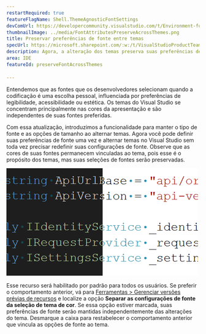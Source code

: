 ```yaml
---
restartRequired: true
featureFlagName: Shell.ThemeAgnosticFontSettings
devComUrl: https://developercommunity.visualstudio.com/t/Environment-font-and-font-size-is-associ/10143502?q=font+theme&fTime=allTime
thumbnailImage: ../media/FontAttributesPreserveAcrossThemes.png
title: Preservar preferências de fonte entre temas
specUrl: https://microsoft.sharepoint.com/:w:/t/VisualStudioProductTeam/EdXTo_GWzBpIrDv7ZyGrhKcB3arasI3DbQjrMXGs8StHtQ?e=8sPGnd
description: Agora, a alteração dos temas preserva suas preferências de fonte e tamanho de fonte.
area: IDE
featureId: preserveFontAcrossThemes

---
```



Entendemos que as fontes que os desenvolvedores selecionam quando a codificação é uma escolha pessoal, influenciada por preferências de legibilidade, acessibilidade ou estética. Os temas do Visual Studio se concentram principalmente nas cores da apresentação e são independentes de suas fontes preferidas.

Com essa atualização, introduzimos a funcionalidade para manter o tipo de fonte e as opções de tamanho ao alternar temas. Agora você pode definir suas preferências de fonte uma vez e alternar temas no Visual Studio sem toda vez precisar redefinir suas configurações de fonte. Observe que as cores de suas fontes permanecem vinculadas ao tema, pois esse é o propósito dos temas, mas suas seleções de fontes serão preservadas.

![O editor do Visual Studio mostra a mesma parte do código usando a mesma fonte, mas metade do código está no tema escuro e metade no claro.](../media/FontAttributesPreserveAcrossThemes.png)

Esse recurso será habilitado por padrão para todos os usuários. Se preferir o comportamento anterior, vá para [Ferramentas > Gerenciar versões prévias de recursos](vscmd://Tools.ManagePreviewFeatures) e localize a opção **Separar as configurações de fonte da seleção de tema de cor**. Se essa opção estiver marcada, suas preferências de fonte serão mantidas independentemente das alterações do tema. Desmarque a caixa para restabelecer o comportamento anterior que vincula as opções de fonte ao tema.
